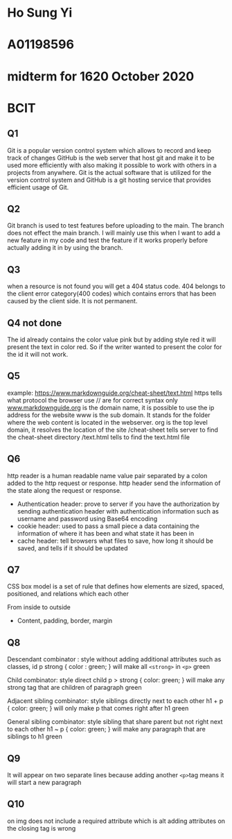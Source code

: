 # Ho Sung Yi
# A01198596
# midterm for 1620 October 2020
# BCIT

## Q1
Git is a popular version control system which allows to record and keep track of changes
GitHub is the web server that host git and make it to be used more efficiently with also making it possible to work with others in a projects from anywhere.
Git is the actual software that is utilized for the version control system and GitHub is a git hosting service that provides efficient usage of Git.

## Q2
Git branch is used to test features before uploading to the main. The branch does not effect the main branch. 
I will mainly use this when I want to add a new feature in my code and test the feature if it works properly before actually adding it in by using the branch.

## Q3
when a resource is not found you will get a 404 status code. 404 belongs to the client error category(400 codes) which contains errors that has been caused by the client side. It is not permanent.

## Q4 not done
The id already contains the color value pink but by adding style red it will present the text in color red. So if the writer wanted to present the color for the id it will not work.

## Q5
example: https://www.markdownguide.org/cheat-sheet/text.html
https tells what protocol the browser use
// are for correct syntax only
www.markdownguide.org is the domain name, it is possible to use the ip address for the website
www is the sub domain. It stands for the folder where the web content is located in the webserver. 
org is the top level domain, it resolves the location of the site
/cheat-sheet tells server to find the cheat-sheet directory
/text.html tells to find the text.html file

## Q6
http reader is a human readable name value pair separated by a colon added to the http request or response. http header send the information of the state along the request or response.
- Authentication header: prove to server if you have the authorization by sending authentication header with authentication information such as username and password using Base64 encoding
- cookie header: used to pass a small piece a data containing the information of where it has been and what state it has been in 
- cache header: tell browsers what files to save, how long it should be saved, and tells if it should be updated

## Q7
CSS box model is a set of rule that defines how elements are sized, spaced, positioned, and relations which each other

From inside to outside
- Content, padding, border, margin

## Q8
Descendant combinator : style without adding additional attributes such as classes, id
p strong {
    color : green;
    } 
will make all `<strong>` in `<p>` green

Child combinator: style direct child
p > strong {
    color: green;
    } 
will make any strong tag that are children of paragraph green

Adjacent sibling combinator: style siblings directly next to each other
h1 + p {
    color: green;
    }
will only make p that comes right after h1 green

General sibling combinator: style sibling that share parent but not right next to each other
h1 ~ p {
    color: green;
    }
will make any paragraph that are siblings to h1 green

## Q9
It will appear on two separate lines because adding another `<p>`tag means it will start a new paragraph

## Q10
on img does not include a required attribute which is alt
adding attributes on the closing tag is wrong
